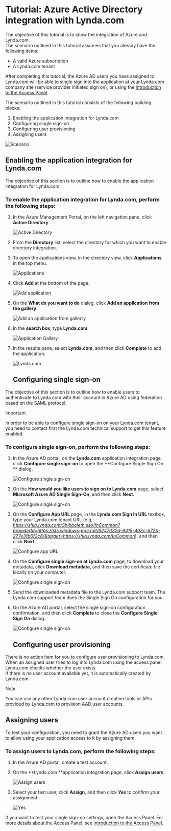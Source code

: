 <properties 
    pageTitle="Tutorial: Azure Active Directory integration with Lynda.com | Microsoft Azure" 
    description="Learn how to use Lynda.com with Azure Active Directory to enable single sign-on, automated provisioning, and more!" 
    services="active-directory" 
    authors="jeevansd"  
    documentationCenter="na" 
    manager="stevenpo"/>

<tags 
    ms.service="active-directory" 
    ms.devlang="na" 
    ms.topic="article" 
    ms.tgt_pltfrm="na" 
    ms.workload="identity" 
    ms.date="01/14/2016" 
    ms.author="jeedes" />

# Tutorial: Azure Active Directory integration with Lynda.com
The objective of this tutorial is to show the integration of Azure and Lynda.com.  
The scenario outlined in this tutorial assumes that you already have the following items:

* A valid Azure subscription
* A Lynda.com tenant

After completing this tutorial, the Azure AD users you have assigned to Lynda.com will be able to single sign into the application at your Lynda.com company site (service provider initiated sign on), or using the [Introduction to the Access Panel](active-directory-saas-access-panel-introduction.md).

The scenario outlined in this tutorial consists of the following building blocks:

1. Enabling the application integration for Lynda.com
2. Configuring single sign-on
3. Configuring user provisioning
4. Assigning users

![Scenario](./media/active-directory-saas-lynda-tutorial/IC781046.png "Scenario")

## Enabling the application integration for Lynda.com
The objective of this section is to outline how to enable the application integration for Lynda.com.

### To enable the application integration for Lynda.com, perform the following steps:
1. In the Azure Management Portal, on the left navigation pane, click **Active Directory**.

   ![Active Directory](./media/active-directory-saas-lynda-tutorial/IC700993.png "Active Directory")

2. From the **Directory** list, select the directory for which you want to enable directory integration.

3. To open the applications view, in the directory view, click **Applications** in the top menu.

   ![Applications](./media/active-directory-saas-lynda-tutorial/IC700994.png "Applications")

4. Click **Add** at the bottom of the page.

   ![Add application](./media/active-directory-saas-lynda-tutorial/IC749321.png "Add application")

5. On the **What do you want to do** dialog, click **Add an application from the gallery**.

   ![Add an application from gallerry](./media/active-directory-saas-lynda-tutorial/IC749322.png "Add an application from gallerry")

6. In the **search box**, type **Lynda.com**.

   ![Application Gallery](./media/active-directory-saas-lynda-tutorial/IC777524.png "Application Gallery")

7. In the results pane, select **Lynda.com**, and then click **Complete** to add the application.

   ![Lynda.com](./media/active-directory-saas-lynda-tutorial/IC777525.png "Lynda.com")

   ## Configuring single sign-on

The objective of this section is to outline how to enable users to authenticate to Lynda.com with their account in Azure AD using federation based on the SAML protocol.

> [!IMPORTANT]
> In order to be able to configure single sign-on on your Lynda.com tenant, you need to contact first the Lynda.com technical support to get this feature enabled.
> 
> 
### To configure single sign-on, perform the following steps:
1. In the Azure AD portal, on the **Lynda.com** application integration page, click **Configure single sign-on** to open the **Configure Single Sign On ** dialog.

   ![Configure single sign-on](./media/active-directory-saas-lynda-tutorial/IC777526.png "Configure single sign-on")

2. On the **How would you like users to sign on to Lynda.com** page, select **Microsoft Azure AD Single Sign-On**, and then click **Next**.

   ![Configure single sign-on](./media/active-directory-saas-lynda-tutorial/IC777527.png "Configure single sign-on")

3. On the **Configure App URL** page, in the **Lynda.com Sign In URL** textbox, type your Lynda.com tenant URL (e.g.: *https://shib.lynda.com/Shibboleth.sso/InCommon?providerId=https://sts.windows-ppe.net/6247032d-9415-403c-b72b-277e3fb6f2c8/&target=https://shib.lynda.com/InCommon*), and then click **Next**.

   ![Configure app URL](./media/active-directory-saas-lynda-tutorial/IC781047.png "Configure app URL")

4. On the **Configure single sign-on at Lynda.com** page, to download your metadata, click **Download metadata**, and then save the certificate file locally on your computer.

   ![Configure single sign-on](./media/active-directory-saas-lynda-tutorial/IC777529.png "Configure single sign-on")

5. Send the downloaded metadata file to the Lynda.com support team. The Lynda.com support team does the Single Sign On configuration for you.

6. On the Azure AD portal, select the single sign-on configuration confirmation, and then click **Complete** to close the **Configure Single Sign On** dialog.

   ![Configure single sign-on](./media/active-directory-saas-lynda-tutorial/IC777530.png "Configure single sign-on")

   ## Configuring user provisioning

There is no action item for you to configure user provisioning to Lynda.com.  
When an assigned user tries to log into Lynda.com using the access panel, Lynda.com checks whether the user exists.  
If there is no user account available yet, it is automatically created by Lynda.com.

> [!NOTE]
> You can use any other Lynda.com user account creation tools or APIs provided by Lynda.com to provision AAD user accounts.
> 
> 
## Assigning users
To test your configuration, you need to grant the Azure AD users you want to allow using your application access to it by assigning them.

### To assign users to Lynda.com, perform the following steps:
1. In the Azure AD portal, create a test account.

2. On the **Lynda.com **application integration page, click **Assign users**.

   ![Assign users](./media/active-directory-saas-lynda-tutorial/IC777531.png "Assign users")

3. Select your test user, click **Assign**, and then click **Yes** to confirm your assignment.

   ![Yes](./media/active-directory-saas-lynda-tutorial/IC767830.png "Yes")


If you want to test your single sign-on settings, open the Access Panel. For more details about the Access Panel, see [Introduction to the Access Panel](active-directory-saas-access-panel-introduction.md).

